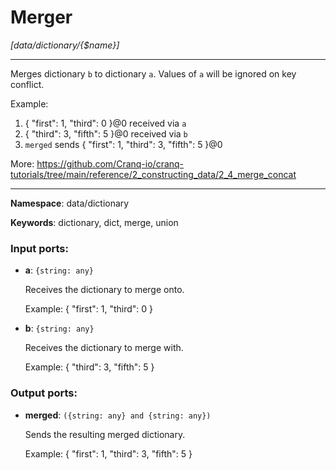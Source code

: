 # Merger

_[data/dictionary/{$name}]_

---

Merges dictionary `b` to dictionary `a`. Values of `a` will be ignored on key conflict.

Example:
1. { "first": 1, "third": 0 }@0 received via `a`
2. { "third": 3, "fifth": 5 }@0 received via `b`
3. `merged` sends { "first": 1, "third": 3, "fifth": 5 }@0

More:
https://github.com/Cranq-io/cranq-tutorials/tree/main/reference/2_constructing_data/2_4_merge_concat

---

__Namespace__: data/dictionary

__Keywords__: dictionary, dict, merge, union

### Input ports:

* __a__: ` {string: any} `

    Receives the dictionary to merge onto.
    
    Example:
    { "first": 1, "third": 0 }


* __b__: ` {string: any} `

    Receives the dictionary to merge with.
    
    Example:
    { "third": 3, "fifth": 5 }

### Output ports:

* __merged__: ` ({string: any} and {string: any}) `

    Sends the resulting merged dictionary.
    
    Example:
    { "first": 1, "third": 3, "fifth": 5 }

